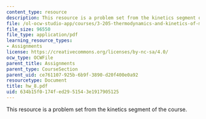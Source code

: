 ```yaml
---
content_type: resource
description: This resource is a problem set from the kinetics segment of the course.
file: /ol-ocw-studio-app/courses/3-205-thermodynamics-and-kinetics-of-materials-fall-2006/634b15f0174fed2951543e1917905125_hw_8.pdf
file_size: 96550
file_type: application/pdf
learning_resource_types:
- Assignments
license: https://creativecommons.org/licenses/by-nc-sa/4.0/
ocw_type: OCWFile
parent_title: Assignments
parent_type: CourseSection
parent_uid: ce761107-925b-6b9f-3890-d20f400e0a92
resourcetype: Document
title: hw_8.pdf
uid: 634b15f0-174f-ed29-5154-3e1917905125
---
```

This resource is a problem set from the kinetics segment of the course.